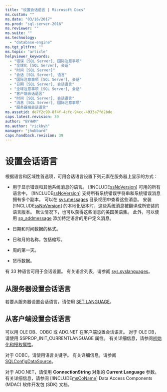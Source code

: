 ```yaml
---
title: "设置会话语言 | Microsoft Docs"
ms.custom: ""
ms.date: "03/16/2017"
ms.prod: "sql-server-2016"
ms.reviewer: ""
ms.suite: ""
ms.technology: 
  - "database-engine"
ms.tgt_pltfrm: ""
ms.topic: "article"
helpviewer_keywords: 
  - "错误 [SQL Server], 国际注意事项"
  - "全球化 [SQL Server], 会话"
  - "时间 [SQL Server]"
  - "会话 [SQL Server], 语言"
  - "国际注意事项 [SQL Server], 会话"
  - "日期 [SQL Server], 会话语言"
  - "全球注意事项 [SQL Server], 会话"
  - "客户端会话语言"
  - "时间 [SQL Server], 会话语言"
  - "消息 [SQL Server], 国际注意事项"
  - "服务器端会话语言"
ms.assetid: de7f2c90-8f4f-4cfc-94cc-4933a7fd2bde
caps.latest.revision: 39
author: "BYHAM"
ms.author: "rickbyh"
manager: "jhubbard"
caps.handback.revision: 39
---
```

# 设置会话语言
  根据语言和区域性首选项，可用会话语言设置下列元素在服务器上显示的方式：  
  
-   用于显示错误和其他系统消息的语言。 [!INCLUDE[ssNoVersion](../../includes/ssnoversion-md.md)] 可用的所有语言中， [!INCLUDE[ssNoVersion](../../includes/ssnoversion-md.md)] 支持所有系统错误字符串和系统错误消息拥有多个副本。 可以在 [sys.messages](../Topic/sys.messages%20\(Transact-SQL\).md) 目录视图中查看这些消息。 安装 [!INCLUDE[ssNoVersion](../../includes/ssnoversion-md.md)] 的本地化版本时，这些系统消息被翻译成所安装的语言版本。 默认情况下，也可以获得这些消息的美国英语集。 此外，可以使用 [sp_addmessage](../../relational-databases/system-stored-procedures/sp-addmessage-transact-sql.md) 添加特定语言的用户定义消息。  
  
-   日期和时间数据的格式。  
  
-   日和月的名称，包括缩写。  
  
-   周的第一天。  
  
-   货币数据。  
  
 有 33 种语言可用于会话设置。 有关语言列表，请参阅 [sys.syslanguages](../../relational-databases/system-compatibility-views/sys-syslanguages-transact-sql.md)。  
  
## 从服务器设置会话语言  
 若要从服务器设置会话语言，请使用 [SET LANGUAGE](../../t-sql/statements/set-language-transact-sql.md)。  
  
## 从客户端设置会话语言  
 可以用 OLE DB、ODBC 或 ADO.NET 在客户端设置会话语言。 对于 OLE DB，请使用 SSPROP_INIT_CURRENTLANGUAGE 属性。 有关详细信息，请参阅[初始化和授权属性](../../relational-databases/native-client-ole-db-data-source-objects/initialization-and-authorization-properties.md)。  
  
 对于 ODBC，请使用语言关键字。 有关详细信息，请参阅 [SQLConfigDataSource](../../relational-databases/native-client-odbc-api/sqlconfigdatasource.md)。  
  
 对于 ADO.NET，请使用 **ConnectionString** 对象的 **Current Language** 参数。 有关详细信息，请参阅 [!INCLUDE[msCoName](../../includes/msconame-md.md)] Data Access Components (MDAC) 软件开发包 (SDK) 文档。  
  
  